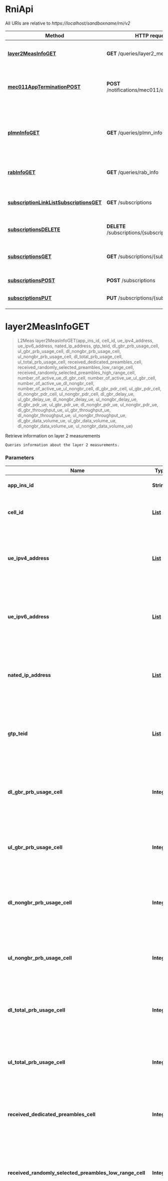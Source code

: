 # RniApi

All URIs are relative to *https://localhost/sandboxname/rni/v2*

Method | HTTP request | Description
------------- | ------------- | -------------
[**layer2MeasInfoGET**](RniApi.md#layer2MeasInfoGET) | **GET** /queries/layer2_meas | Retrieve information on layer 2 measurements
[**mec011AppTerminationPOST**](RniApi.md#mec011AppTerminationPOST) | **POST** /notifications/mec011/appTermination | MEC011 Application Termination notification for self termination
[**plmnInfoGET**](RniApi.md#plmnInfoGET) | **GET** /queries/plmn_info | Retrieve information on the underlying Mobile Network that the MEC application is associated to
[**rabInfoGET**](RniApi.md#rabInfoGET) | **GET** /queries/rab_info | Retrieve information on Radio Access Bearers
[**subscriptionLinkListSubscriptionsGET**](RniApi.md#subscriptionLinkListSubscriptionsGET) | **GET** /subscriptions | Retrieve information on subscriptions for notifications
[**subscriptionsDELETE**](RniApi.md#subscriptionsDELETE) | **DELETE** /subscriptions/{subscriptionId} | Cancel an existing subscription
[**subscriptionsGET**](RniApi.md#subscriptionsGET) | **GET** /subscriptions/{subscriptionId} | Retrieve information on current specific subscription
[**subscriptionsPOST**](RniApi.md#subscriptionsPOST) | **POST** /subscriptions | Create a new subscription
[**subscriptionsPUT**](RniApi.md#subscriptionsPUT) | **PUT** /subscriptions/{subscriptionId} | Modify an existing subscription


<a name="layer2MeasInfoGET"></a>
# **layer2MeasInfoGET**
> L2Meas layer2MeasInfoGET(app\_ins\_id, cell\_id, ue\_ipv4\_address, ue\_ipv6\_address, nated\_ip\_address, gtp\_teid, dl\_gbr\_prb\_usage\_cell, ul\_gbr\_prb\_usage\_cell, dl\_nongbr\_prb\_usage\_cell, ul\_nongbr\_prb\_usage\_cell, dl\_total\_prb\_usage\_cell, ul\_total\_prb\_usage\_cell, received\_dedicated\_preambles\_cell, received\_randomly\_selected\_preambles\_low\_range\_cell, received\_randomly\_selected\_preambles\_high\_range\_cell, number\_of\_active\_ue\_dl\_gbr\_cell, number\_of\_active\_ue\_ul\_gbr\_cell, number\_of\_active\_ue\_dl\_nongbr\_cell, number\_of\_active\_ue\_ul\_nongbr\_cell, dl\_gbr\_pdr\_cell, ul\_gbr\_pdr\_cell, dl\_nongbr\_pdr\_cell, ul\_nongbr\_pdr\_cell, dl\_gbr\_delay\_ue, ul\_gbr\_delay\_ue, dl\_nongbr\_delay\_ue, ul\_nongbr\_delay\_ue, dl\_gbr\_pdr\_ue, ul\_gbr\_pdr\_ue, dl\_nongbr\_pdr\_ue, ul\_nongbr\_pdr\_ue, dl\_gbr\_throughput\_ue, ul\_gbr\_throughput\_ue, dl\_nongbr\_throughput\_ue, ul\_nongbr\_throughput\_ue, dl\_gbr\_data\_volume\_ue, ul\_gbr\_data\_volume\_ue, dl\_nongbr\_data\_volume\_ue, ul\_nongbr\_data\_volume\_ue)

Retrieve information on layer 2 measurements

    Queries information about the layer 2 measurements.

### Parameters

Name | Type | Description  | Notes
------------- | ------------- | ------------- | -------------
 **app\_ins\_id** | **String**| Application instance identifier | [optional] [default to null]
 **cell\_id** | [**List**](../Models/String.md)| Comma separated list of E-UTRAN Cell Identities | [optional] [default to null]
 **ue\_ipv4\_address** | [**List**](../Models/String.md)| Comma separated list of IE IPv4 addresses as defined for the type for AssociateId | [optional] [default to null]
 **ue\_ipv6\_address** | [**List**](../Models/String.md)| Comma separated list of IE IPv6 addresses as defined for the type for AssociateId | [optional] [default to null]
 **nated\_ip\_address** | [**List**](../Models/String.md)| Comma separated list of IE NATed IP addresses as defined for the type for AssociateId | [optional] [default to null]
 **gtp\_teid** | [**List**](../Models/String.md)| Comma separated list of GTP TEID addresses as defined for the type for AssociateId | [optional] [default to null]
 **dl\_gbr\_prb\_usage\_cell** | **Integer**| PRB usage for downlink GBR traffic in percentage as defined in ETSI TS 136 314 | [optional] [default to null]
 **ul\_gbr\_prb\_usage\_cell** | **Integer**| PRB usage for uplink GBR traffic in percentage as defined in ETSI TS 136 314 | [optional] [default to null]
 **dl\_nongbr\_prb\_usage\_cell** | **Integer**| PRB usage for downlink non-GBR traffic in percentage as defined in ETSI TS 136 314 | [optional] [default to null]
 **ul\_nongbr\_prb\_usage\_cell** | **Integer**| PRB usage for uplink non-GBR traffic in percentage as defined in ETSI TS 136 314 | [optional] [default to null]
 **dl\_total\_prb\_usage\_cell** | **Integer**| PRB usage for total downlink traffic in percentage as defined in ETSI TS 136 314 | [optional] [default to null]
 **ul\_total\_prb\_usage\_cell** | **Integer**| PRB usage for total uplink traffic in percentage as defined in ETSI TS 136 314 | [optional] [default to null]
 **received\_dedicated\_preambles\_cell** | **Integer**| Received dedicated preambles in percentage as defined in ETSI TS 136 314 | [optional] [default to null]
 **received\_randomly\_selected\_preambles\_low\_range\_cell** | **Integer**| Received randomly selected preambles in the low range in percentage as defined in ETSI TS 136 314 | [optional] [default to null]
 **received\_randomly\_selected\_preambles\_high\_range\_cell** | **Integer**| Received rendomly selected preambles in the high range in percentage as defined in ETSI TS 136 314 | [optional] [default to null]
 **number\_of\_active\_ue\_dl\_gbr\_cell** | **Integer**| Number of active UEs with downlink GBR traffic as defined in ETSI TS 136 314 | [optional] [default to null]
 **number\_of\_active\_ue\_ul\_gbr\_cell** | **Integer**| Number of active UEs with uplink GBR traffic as defined in ETSI TS 136 314 | [optional] [default to null]
 **number\_of\_active\_ue\_dl\_nongbr\_cell** | **Integer**| Number of active UEs with downlink non-GBR traffic as defined in ETSI TS 136 314 | [optional] [default to null]
 **number\_of\_active\_ue\_ul\_nongbr\_cell** | **Integer**| Number of active UEs with uplink non-GBR traffic as defined in ETSI TS 136 314 | [optional] [default to null]
 **dl\_gbr\_pdr\_cell** | **Integer**| Packet discard rate for downlink GBR traffic in percentage as defined in ETSI TS 136 314 | [optional] [default to null]
 **ul\_gbr\_pdr\_cell** | **Integer**| Packet discard rate for uplink GBR traffic in percentage as defined in ETSI TS 136 314 | [optional] [default to null]
 **dl\_nongbr\_pdr\_cell** | **Integer**| Packet discard rate for downlink non-GBR traffic in percentage as defined in ETSI TS 136 314 | [optional] [default to null]
 **ul\_nongbr\_pdr\_cell** | **Integer**| Packet discard rate for uplink non-GBR traffic in percentage as defined in ETSI TS 136 314 | [optional] [default to null]
 **dl\_gbr\_delay\_ue** | **Integer**| Packet delay of downlink GBR traffic of a UE as defined in ETSI TS 136 314 | [optional] [default to null]
 **ul\_gbr\_delay\_ue** | **Integer**| Packet delay of uplink GBR traffic of a UE as defined in ETSI TS 136 314 | [optional] [default to null]
 **dl\_nongbr\_delay\_ue** | **Integer**| Packet delay of downlink non-GBR traffic of a UE as defined in ETSI TS 136 314 | [optional] [default to null]
 **ul\_nongbr\_delay\_ue** | **Integer**| Packet delay of uplink non-GBR traffic of a UE as defined in ETSI TS 136 314 | [optional] [default to null]
 **dl\_gbr\_pdr\_ue** | **Integer**| Packet discard rate of downlink GBR traffic of a UE in percentage as defined in ETSI TS 136 314 | [optional] [default to null]
 **ul\_gbr\_pdr\_ue** | **Integer**| Packet discard rate of uplink GBR traffic of a UE in percentage as defined in ETSI TS 136 314 | [optional] [default to null]
 **dl\_nongbr\_pdr\_ue** | **Integer**| Packet discard rate of downlink non-GBR traffic of a UE in percentage as defined in ETSI TS 136 314 | [optional] [default to null]
 **ul\_nongbr\_pdr\_ue** | **Integer**| Packet discard rate of uplink non-GBR traffic of a UE in percentage as defined in ETSI TS 136 314 | [optional] [default to null]
 **dl\_gbr\_throughput\_ue** | **Integer**| Scheduled throughput of downlink GBR traffic of a UE as defined in ETSI TS 136 314 | [optional] [default to null]
 **ul\_gbr\_throughput\_ue** | **Integer**| Scheduled throughput of uplink GBR traffic of a UE as defined in ETSI TS 136 314 | [optional] [default to null]
 **dl\_nongbr\_throughput\_ue** | **Integer**| Scheduled throughput of downlink non-GBR traffic of a UE as defined in ETSI TS 136 314 | [optional] [default to null]
 **ul\_nongbr\_throughput\_ue** | **Integer**| Scheduled throughput of uplink non-GBR traffic of a UE as defined in ETSI TS 136 314 | [optional] [default to null]
 **dl\_gbr\_data\_volume\_ue** | **Integer**| Data volume of downlink GBR traffic of a UE as defined in ETSI TS 136 314 | [optional] [default to null]
 **ul\_gbr\_data\_volume\_ue** | **Integer**| Data volume of uplink GBR traffic of a UE as defined in ETSI TS 136 314 | [optional] [default to null]
 **dl\_nongbr\_data\_volume\_ue** | **Integer**| Data volume of downlink non-GBR traffic of a UE as defined in ETSI TS 136 314 | [optional] [default to null]
 **ul\_nongbr\_data\_volume\_ue** | **Integer**| Data volume of uplink non-GBR traffic of a UE as defined in ETSI TS 136 314 | [optional] [default to null]

### Return type

[**L2Meas**](../Models/L2Meas.md)

### Authorization

No authorization required

### HTTP request headers

- **Content-Type**: Not defined
- **Accept**: application/json, application/problem+json

<a name="mec011AppTerminationPOST"></a>
# **mec011AppTerminationPOST**
> mec011AppTerminationPOST(AppTerminationNotification)

MEC011 Application Termination notification for self termination

    Terminates itself.

### Parameters

Name | Type | Description  | Notes
------------- | ------------- | ------------- | -------------
 **AppTerminationNotification** | [**AppTerminationNotification**](../Models/AppTerminationNotification.md)| Termination notification details |

### Return type

null (empty response body)

### Authorization

No authorization required

### HTTP request headers

- **Content-Type**: application/json
- **Accept**: Not defined

<a name="plmnInfoGET"></a>
# **plmnInfoGET**
> List plmnInfoGET(app\_ins\_id)

Retrieve information on the underlying Mobile Network that the MEC application is associated to

    Queries information about the Mobile Network

### Parameters

Name | Type | Description  | Notes
------------- | ------------- | ------------- | -------------
 **app\_ins\_id** | [**List**](../Models/String.md)| Comma separated list of Application instance identifiers | [default to null]

### Return type

[**List**](../Models/PlmnInfo.md)

### Authorization

No authorization required

### HTTP request headers

- **Content-Type**: Not defined
- **Accept**: application/json, application/problem+json

<a name="rabInfoGET"></a>
# **rabInfoGET**
> RabInfo rabInfoGET(app\_ins\_id, cell\_id, ue\_ipv4\_address, ue\_ipv6\_address, nated\_ip\_address, gtp\_teid, erab\_id, qci, erab\_mbr\_dl, erab\_mbr\_ul, erab\_gbr\_dl, erab\_gbr\_ul)

Retrieve information on Radio Access Bearers

    Queries information about the Radio Access Bearers

### Parameters

Name | Type | Description  | Notes
------------- | ------------- | ------------- | -------------
 **app\_ins\_id** | **String**| Application instance identifier | [optional] [default to null]
 **cell\_id** | [**List**](../Models/String.md)| Comma separated list of E-UTRAN Cell Identities | [optional] [default to null]
 **ue\_ipv4\_address** | [**List**](../Models/String.md)| Comma separated list of IE IPv4 addresses as defined for the type for AssociateId | [optional] [default to null]
 **ue\_ipv6\_address** | [**List**](../Models/String.md)| Comma separated list of IE IPv6 addresses as defined for the type for AssociateId | [optional] [default to null]
 **nated\_ip\_address** | [**List**](../Models/String.md)| Comma separated list of IE NATed IP addresses as defined for the type for AssociateId | [optional] [default to null]
 **gtp\_teid** | [**List**](../Models/String.md)| Comma separated list of GTP TEID addresses as defined for the type for AssociateId | [optional] [default to null]
 **erab\_id** | **Integer**| E-RAB identifier | [optional] [default to null]
 **qci** | **Integer**| QoS Class Identifier as defined in ETSI TS 123 401 | [optional] [default to null]
 **erab\_mbr\_dl** | **Integer**| Maximum downlink E-RAB Bit Rate as defined in ETSI TS 123 401 | [optional] [default to null]
 **erab\_mbr\_ul** | **Integer**| Maximum uplink E-RAB Bit Rate as defined in ETSI TS 123 401 | [optional] [default to null]
 **erab\_gbr\_dl** | **Integer**| Guaranteed downlink E-RAB Bit Rate as defined in ETSI TS 123 401 | [optional] [default to null]
 **erab\_gbr\_ul** | **Integer**| Guaranteed uplink E-RAB Bit Rate as defined in ETSI TS 123 401 | [optional] [default to null]

### Return type

[**RabInfo**](../Models/RabInfo.md)

### Authorization

No authorization required

### HTTP request headers

- **Content-Type**: Not defined
- **Accept**: application/json, application/problem+json

<a name="subscriptionLinkListSubscriptionsGET"></a>
# **subscriptionLinkListSubscriptionsGET**
> SubscriptionLinkList subscriptionLinkListSubscriptionsGET(subscription\_type)

Retrieve information on subscriptions for notifications

    Queries information on subscriptions for notifications

### Parameters

Name | Type | Description  | Notes
------------- | ------------- | ------------- | -------------
 **subscription\_type** | **String**| Filter on a specific subscription type. Permitted values: cell_change, rab_est, rab_mod, rab_rel, meas_rep_ue, nr_meas_rep_ue, timing_advance_ue, ca_reconf, s1_bearer. | [optional] [default to null]

### Return type

[**SubscriptionLinkList**](../Models/SubscriptionLinkList.md)

### Authorization

No authorization required

### HTTP request headers

- **Content-Type**: Not defined
- **Accept**: application/json, application/problem+json

<a name="subscriptionsDELETE"></a>
# **subscriptionsDELETE**
> subscriptionsDELETE(subscriptionId)

Cancel an existing subscription

    Cancels an existing subscription, identified by its self-referring URI returned on creation (initial POST)

### Parameters

Name | Type | Description  | Notes
------------- | ------------- | ------------- | -------------
 **subscriptionId** | **URI**| Subscription Id, specifically the \&quot;Self-referring URI\&quot; returned in the subscription request | [default to null]

### Return type

null (empty response body)

### Authorization

No authorization required

### HTTP request headers

- **Content-Type**: Not defined
- **Accept**: application/problem+json

<a name="subscriptionsGET"></a>
# **subscriptionsGET**
> InlineSubscription subscriptionsGET(subscriptionId)

Retrieve information on current specific subscription

    Queries information about an existing subscription, identified by its self-referring URI returned on creation (initial POST)

### Parameters

Name | Type | Description  | Notes
------------- | ------------- | ------------- | -------------
 **subscriptionId** | **URI**| Subscription Id, specifically the \&quot;Self-referring URI\&quot; returned in the subscription request | [default to null]

### Return type

[**InlineSubscription**](../Models/InlineSubscription.md)

### Authorization

No authorization required

### HTTP request headers

- **Content-Type**: Not defined
- **Accept**: application/json, application/problem+json

<a name="subscriptionsPOST"></a>
# **subscriptionsPOST**
> InlineSubscription subscriptionsPOST(InlineSubscription)

Create a new subscription

    Creates a new subscription to Radio Network Information notifications

### Parameters

Name | Type | Description  | Notes
------------- | ------------- | ------------- | -------------
 **InlineSubscription** | [**InlineSubscription**](../Models/InlineSubscription.md)| Subscription to be created |

### Return type

[**InlineSubscription**](../Models/InlineSubscription.md)

### Authorization

No authorization required

### HTTP request headers

- **Content-Type**: application/json
- **Accept**: application/json, application/problem+json

<a name="subscriptionsPUT"></a>
# **subscriptionsPUT**
> InlineSubscription subscriptionsPUT(subscriptionId, InlineSubscription)

Modify an existing subscription

    Updates an existing subscription, identified by its self-referring URI returned on creation (initial POST)

### Parameters

Name | Type | Description  | Notes
------------- | ------------- | ------------- | -------------
 **subscriptionId** | **URI**| Subscription Id, specifically the \&quot;Self-referring URI\&quot; returned in the subscription request | [default to null]
 **InlineSubscription** | [**InlineSubscription**](../Models/InlineSubscription.md)| Subscription to be modified |

### Return type

[**InlineSubscription**](../Models/InlineSubscription.md)

### Authorization

No authorization required

### HTTP request headers

- **Content-Type**: application/json
- **Accept**: application/json, application/problem+json

